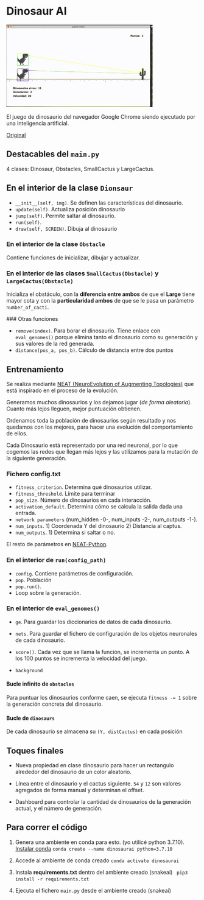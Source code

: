 # Dinosaur AI

![DinosaurAI](./dinosaur.gif)

El juego de dinosaurio del navegador Google Chrome siendo ejecutado por una inteligencia artificial.

[Original](https://www.youtube.com/watch?v=c4CjmTxokeo&list=PL30AETbxgR-d03tf_HIr8-OA1gmClI3mE&index=1)

## Destacables del `main.py`

4 clases: Dinosaur, Obstacles, SmallCactus y LargeCactus.

## En el interior de la clase `Dionsaur`

* `__init__(self, img)`. Se definen las características del dinosaurio.
* `update(self)`. Actualiza posición dinosaurio
* `jump(self)`. Permite saltar al dinosaurio.
* `run(self)`.
* `draw(self, SCREEN)`. Dibuja al dinosaurio


### En el interior de la clase `Obstacle`

Contiene funciones de inicializar, dibujar y actualizar.

### En el interior de las clases `SmallCactus(Obstacle)` y `LargeCactus(Obstacle)`

Inicializa el obstáculo, con la **diferencia entre ambos** de que el **Large** tiene mayor cota y con la **particularidad ambos** de que se le pasa un parámetro `number_of_cacti`.

### Otras funciones

* `remove(index)`. Para borar el dinosaurio. Tiene enlace con `eval_genomes()` porque elimina tanto el dinosaurio como su generación y sus valores de la red generada.
* `distance(pos_a, pos_b)`. Cálculo de distancia entre dos puntos

## Entrenamiento

Se realiza mediante [NEAT (NeuroEvolution of Augmenting Topologies)](https://towardsdatascience.com/ai-teaches-itself-to-play-a-game-f8957a99b628) que está inspirado en el proceso de la evolución.

Generamos muchos dinosaurios y los dejamos jugar (*de forma aleatoria*). Cuanto más lejos lleguen, mejor puntuación obtienen.

Ordenamos toda la población de dinosaurios según resultado y nos quedamos con los mejores, para hacer una evolución del comportamiento de ellos.

Cada Dinosaurio está representado por una red neuronal, por lo que cogemos las redes que llegan más lejos y las utilizamos para la mutación de la siguiente generación.

### Fichero config.txt

* `fitness_criterion`. Determina qué dinosaurios utilizar.
* `fitness_threshold`. Límite para terminar
* `pop_size`. Número de dinosaurios en cada interacción.
* `activation_default`. Determina cómo se calcula la salida dada una entrada.
* `network parameters` (num_hidden -0-, num_inputs -2-, num_outputs -1-).
* `num_inputs`. 1) Coordenada Y del dinosaurio 2) Distancia al captus.
* `num_outputs`. 1) Determina si saltar o no.

El resto de parámetros en [NEAT-Python](https://neat-python.readthedocs.io/en/latest/).

### En el interior de `run(config_path)`

* `config`. Contiene parámetros de configuración.
* `pop`. Población
* `pop.run()`.
* Loop sobre la generación.

### En el interior de `eval_genomes()`

* `ge`. Para guardar los diccionarios de datos de cada dinosaurio.
* `nets`. Para guardar el fichero de configuración de los objetos neuronales de cada dinosaurio.

* `score()`. Cada vez que se llama la función, se incrementa un punto. A los 100 puntos se incrementa la velocidad del juego.

* `background`
  
#### Bucle infinito de `obstacles`

Para puntuar los dinosaurios conforme caen, se ejecuta `fitness -= 1` sobre la generación concreta del dinosaurio.

#### Bucle de `dinosaurs`

De cada dinosaurio se almacena su `(Y, distCactus)` en cada posición

## Toques finales

* Nueva propiedad en clase dinosaurio para hacer un rectangulo alrededor del dinosaurio de un color aleatorio.

* Línea entre el dinosaurio y el cactus siguiente. `54` y `12` son valores agregados de forma manual y determinan el offset. 

* Dashboard para controlar la cantidad de dinosaurios de la generación actual, y el número de generación.

## Para correr el código

1. Genera una ambiente en conda para esto. (yo utilicé python 3.7.10). [Instalar conda](https://docs.conda.io/projects/conda/en/latest/user-guide/install/windows.html)
```conda create --name dinosaurai python=3.7.10```

2. Accede al ambiente de conda creado
```conda activate dinosaurai```

3. Instala **requirements.txt** dentro del ambiente creado (snakeai)
``` pip3 install -r requirements.txt```

4. Ejecuta el fichero `main.py` desde el ambiente creado (snakeai)